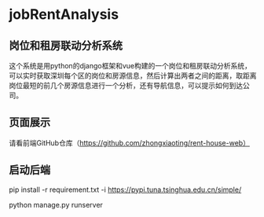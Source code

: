 # jobRentAnalysis
## 岗位和租房联动分析系统
这个系统是用python的django框架和vue构建的一个岗位和租房联动分析系统，可以实时获取深圳每个区的岗位和房源信息，然后计算出两者之间的距离，取距离岗位最短的前几个房源信息进行一个分析，还有导航信息，可以提示如何到达公司。

## 页面展示
请看前端GitHub仓库（https://github.com/zhongxiaoting/rent-house-web）

## 启动后端
pip install -r requirement.txt -i https://pypi.tuna.tsinghua.edu.cn/simple/

python manage.py runserver
